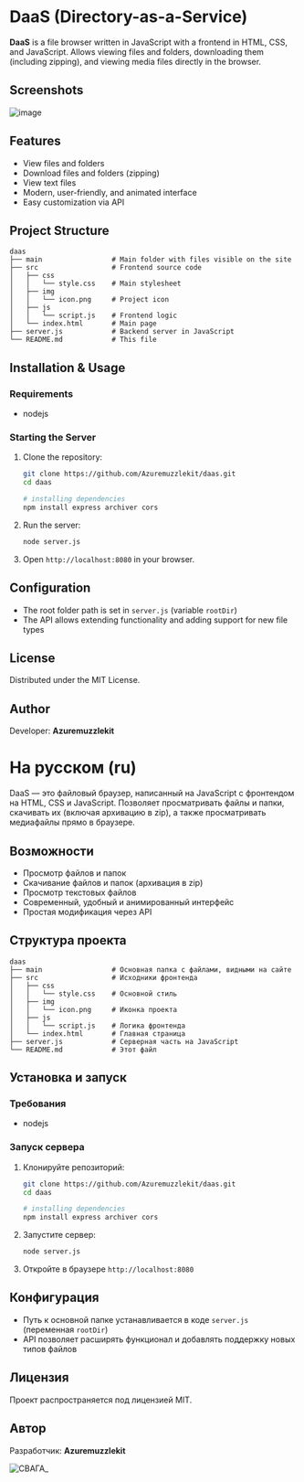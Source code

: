 # **DaaS** (Directory-as-a-Service)

**DaaS** is a file browser written in JavaScript with a frontend in HTML, CSS, and JavaScript. Allows viewing files and folders, downloading them (including zipping), and viewing media files directly in the browser.

## Screenshots
![image](https://github.com/user-attachments/assets/18260f24-9128-4c18-a981-a67495e7b6df)

## Features

- View files and folders
- Download files and folders (zipping)
- View text files
- Modern, user-friendly, and animated interface
- Easy customization via API

## Project Structure
```project tree
daas
├── main                 # Main folder with files visible on the site
├── src                  # Frontend source code
│   ├── css
│   │   └── style.css    # Main stylesheet
│   ├── img
│   │   └── icon.png     # Project icon
│   ├── js
│   │   └── script.js    # Frontend logic
│   └── index.html       # Main page
├── server.js            # Backend server in JavaScript
└── README.md            # This file
```

## Installation & Usage

### Requirements

- nodejs

### Starting the Server

1. Clone the repository:
   ```sh
   git clone https://github.com/Azuremuzzlekit/daas.git
   cd daas

   # installing dependencies
   npm install express archiver cors
   ```
2. Run the server:
   ```sh
   node server.js
   ```
3. Open `http://localhost:8080` in your browser.

## Configuration

- The root folder path is set in `server.js` (variable `rootDir`)
- The API allows extending functionality and adding support for new file types

## License

Distributed under the MIT License.

## Author

Developer: **Azuremuzzlekit**



# На русском (ru)
DaaS — это файловый браузер, написанный на JavaScript с фронтендом на HTML, CSS и JavaScript. Позволяет просматривать файлы и папки, скачивать их (включая архивацию в zip), а также просматривать медиафайлы прямо в браузере.

## Возможности

- Просмотр файлов и папок
- Скачивание файлов и папок (архивация в zip)
- Просмотр текстовых файлов
- Современный, удобный и анимированный интерфейс
- Простая модификация через API

## Структура проекта

```
daas
├── main                 # Основная папка с файлами, видными на сайте
├── src                  # Исходники фронтенда
│   ├── css
│   │   └── style.css    # Основной стиль
│   ├── img
│   │   └── icon.png     # Иконка проекта
│   ├── js
│   │   └── script.js    # Логика фронтенда
│   └── index.html       # Главная страница
├── server.js            # Серверная часть на JavaScript
└── README.md            # Этот файл
```

## Установка и запуск

### Требования

- nodejs

### Запуск сервера

1. Клонируйте репозиторий:
   ```sh
   git clone https://github.com/Azuremuzzlekit/daas.git
   cd daas

   # installing dependencies
   npm install express archiver cors
   ```
2. Запустите сервер:
   ```sh
   node server.js
   ```
3. Откройте в браузере `http://localhost:8080`

## Конфигурация

- Путь к основной папке устанавливается в коде `server.js` (переменная `rootDir`)
- API позволяет расширять функционал и добавлять поддержку новых типов файлов

## Лицензия

Проект распространяется под лицензией MIT.

## Автор

Разработчик: **Azuremuzzlekit**

![СВАГА_](https://github.com/user-attachments/assets/0215f2fe-d3cc-43ea-a942-38cc97a75bdc)
